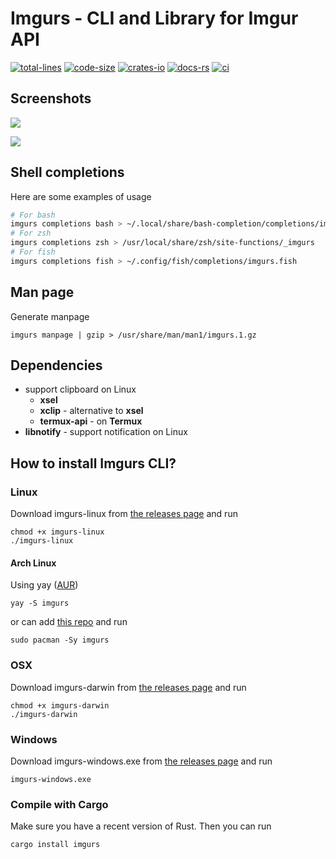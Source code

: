 [total-lines]: https://img.shields.io/tokei/lines/github/MedzikUser/HomeDisk?style=for-the-badge&logo=github&color=fede00
[code-size]: https://img.shields.io/github/languages/code-size/MedzikUser/HomeDisk?style=for-the-badge&color=c8df52&logo=github
[crates-io]: https://img.shields.io/badge/crates.io-fc8d62?style=for-the-badge&labelColor=555555&logo=rust
[docs-rs]: https://img.shields.io/badge/docs.rs-66c2a5?style=for-the-badge&labelColor=555555&logo=docs.rs
[ci]: https://img.shields.io/github/workflow/status/MedzikUser/rust-crypto-utils/Rust/main?style=for-the-badge&logo=github

# Imgurs - CLI and Library for Imgur API

[![total-lines]](https://github.com/MedzikUser/HomeDisk)
[![code-size]](https://github.com/MedzikUser/HomeDisk)
[![crates-io]](https://crates.io/crates/imgurs)
[![docs-rs]](https://docs.rs/imgurs)
[![ci]](https://github.com/MedzikUser/imgurs/actions/workflows/rust.yml)

## Screenshots

![](https://i.imgur.com/MG35kvf.png)

![](https://i.imgur.com/TSxBrhO.png)

## Shell completions

Here are some examples of usage
```bash
# For bash
imgurs completions bash > ~/.local/share/bash-completion/completions/imgurs
# For zsh
imgurs completions zsh > /usr/local/share/zsh/site-functions/_imgurs
# For fish
imgurs completions fish > ~/.config/fish/completions/imgurs.fish
```

## Man page

Generate manpage

    imgurs manpage | gzip > /usr/share/man/man1/imgurs.1.gz

## Dependencies
- support clipboard on Linux
    - **xsel**
    - **xclip** - alternative to **xsel**
    - **termux-api** - on **Termux**
- **libnotify** - support notification on Linux

## How to install Imgurs CLI?

### **Linux**
Download imgurs-linux from [the releases page](https://github.com/MedzikUser/imgurs/releases/latest) and run

    chmod +x imgurs-linux
    ./imgurs-linux

#### **Arch Linux**
Using yay ([AUR](https://aur.archlinux.org/packages/imgurs))

    yay -S imgurs

or can add [this repo](https://github.com/archlinux-pkg/packages) and run

    sudo pacman -Sy imgurs

### **OSX**
Download imgurs-darwin from [the releases page](https://github.com/MedzikUser/imgurs/releases/latest) and run

    chmod +x imgurs-darwin
    ./imgurs-darwin

### **Windows**
Download imgurs-windows.exe from [the releases page](https://github.com/MedzikUser/imgurs/releases/latest) and run

    imgurs-windows.exe

### **Compile with Cargo**
Make sure you have a recent version of Rust. Then you can run

    cargo install imgurs
